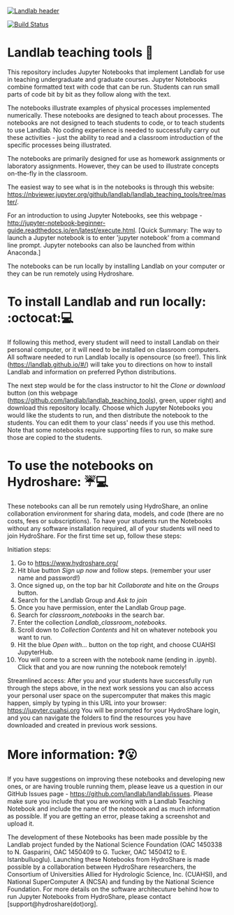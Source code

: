 
[![Landlab header](./landlab_header.png)](http://landlab.github.io)

[![Build Status](https://travis-ci.org/landlab/landlab_teaching_tools.svg?branch=master)](https://travis-ci.org/landlab/landlab_teaching_tools)


# Landlab teaching tools :raising_hand:

This repository includes Jupyter Notebooks that implement Landlab for use in teaching undergraduate and graduate courses. Jupyter Notebooks combine formatted text with code that can be run. Students can run small parts of code bit by bit as they follow along with the text.

The notebooks illustrate examples of physical processes implemented numerically. These notebooks are designed to teach about processes. The notebooks are not designed to teach students to code, or to teach students to use Landlab. No coding experience is needed to successfully carry out these activities - just the ability to read and a classroom introduction of the specific processes being illustrated.

The notebooks are primarily designed for use as homework assignments or laboratory assignments. However, they can be used to illustrate concepts on-the-fly in the classroom.

The easiest way to see what is in the notebooks is through this website: https://nbviewer.jupyter.org/github/landlab/landlab_teaching_tools/tree/master/.

For an introduction to using Jupyter Notebooks, see this webpage - http://jupyter-notebook-beginner-guide.readthedocs.io/en/latest/execute.html. [Quick Summary: The way to launch a Jupyter notebook is to enter 'jupyter notebook' from a command line prompt. Jupyter notebooks can also be launched from within Anaconda.]

The notebooks can be run locally by installing Landlab on your computer or they can be run remotely using Hydroshare.

# To install Landlab and run locally: :octocat::computer:

If following this method, every student will need to install Landlab on their personal computer, or it will need to be installed on classroom computers. All software needed to run Landlab locally is opensource (so free!). This link (https://landlab.github.io/#/) will take you to directions on how to install Landlab and information on preferred Python distributions. 

The next step would be for the class instructor to hit the _Clone or download_ button (on this webpage (https://github.com/landlab/landlab_teaching_tools), green, upper right) and download this repository locally. Choose which Jupyter Notebooks you would like the students to run, and then distribute the notebook to the students. You can edit them to your class' needs if you use this method. Note that some notebooks require supporting files to run, so make sure those are copied to the students.

# To use the notebooks on Hydroshare: :umbrella::computer:

These notebooks can all be run remotely using HydroShare, an online collaboration environment for sharing data, models, and code (there are no costs, fees or subscriptions). To have your students run the Notebooks without any software installation required, all of your students will need to join HydroShare.  For the first time set up, follow these steps: 

Initiation steps:
1. Go to https://www.hydroshare.org/
2. Hit blue button _Sign up now_ and follow steps. (remember your user name and password!)
3. Once signed up, on the top bar hit _Collaborate_ and hite on the _Groups_ button.
4. Search for the Landlab Group and _Ask to join_
5. Once you have permission, enter the Landlab Group page.
6. Search for _classroom\_notebooks_ in the search bar.
7. Enter the collection _Landlab\_classroom\_notebooks_.
8. Scroll down to _Collection Contents_ and hit on whatever notebook you want to run.
9. Hit the blue _Open with..._ button on the top right, and choose CUAHSI JupyterHub.
10. You will come to a screen with the notebook name (ending in .ipynb). Click that and you are now running the notebook remotely!

Streamlined access:
After you and your students have successfully run through the steps above, in the next work sessions you can also access your personal user space on the supercomputer that makes this magic happen, simply by typing in this URL into your browser: https://jupyter.cuahsi.org  You will be prompted for your HydroShare login, and you can navigate the folders to find the resources you have downloaded and created in previous work sessions.

# More information: :question::open_mouth:

If you have suggestions on improving these notebooks and developing new ones, or are having trouble running them, please leave us a question in our GitHub Issues page - https://github.com/landlab/landlab/issues. Please make sure you include that you are working with a Landlab Teaching Notebook and include the name of the notebook and as much information as possible. If you are getting an error, please taking a screenshot and upload it.

The development of these Notebooks has been made possible by the Landlab project funded by the National Science Foundation (OAC 1450338 to N. Gasparini, OAC 1450409 to G. Tucker, OAC 1450412 to E. Istanbulluoglu). Launching these Notebooks from HydroShare is made possible by a collaboration between HydroShare researchers, the Consortium of Universities Allied for Hydrologic Science, Inc. (CUAHSI), and National SuperComputer A (NCSA) and funding by the National Science Foundation. For more details on the software architecuture behind how to run Jupyter Notebooks from HydroShare, please contact [support@hydroshare(dot)org]. 
